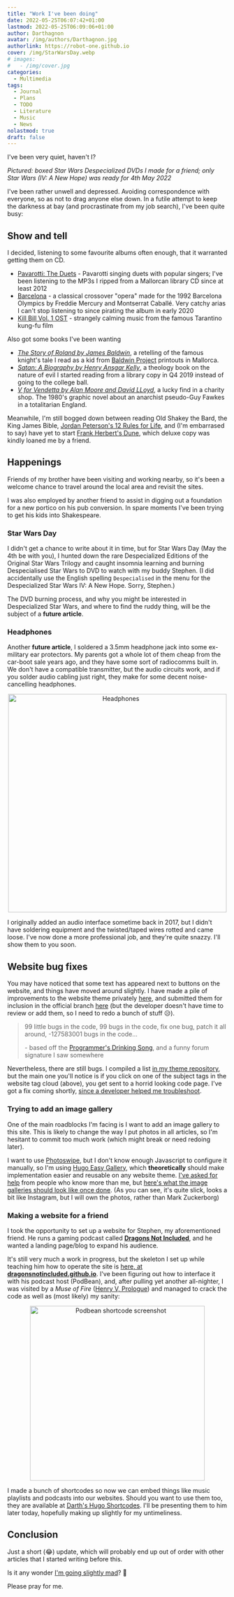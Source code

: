 ```yaml
---
title: "Work I've been doing"
date: 2022-05-25T06:07:42+01:00
lastmod: 2022-05-25T06:09:06+01:00
author: Darthagnon
avatar: /img/authors/Darthagnon.jpg
authorlink: https://robot-one.github.io
cover: /img/StarWarsDay.webp
# images:
#   - /img/cover.jpg
categories:
  - Multimedia
tags:
  - Journal
  - Plans
  - TODO
  - Literature
  - Music
  - News
nolastmod: true
draft: false
---
```


I've been very quiet, haven't I? 

*Pictured: boxed Star Wars Despecialized DVDs I made for a friend; only Star Wars (IV: A New Hope) was ready for 4th May 2022*

<!--more-->

I've been rather unwell and depressed. Avoiding correspondence with everyone, so as not to drag anyone else down. In a futile attempt to keep the darkness at bay (and procrastinate from my job search), I've been quite busy: 

## Show and tell
I decided, listening to some favourite albums often enough, that it warranted getting them on CD. 
- [Pavarotti: The Duets](https://www.deezer.com/en/album/219137) - Pavarotti singing duets with popular singers; I've been listening to the MP3s I ripped from a Mallorcan library CD since at least 2012
- [Barcelona](https://www.deezer.com/en/album/5507071) - a classical crossover "opera" made for the 1992 Barcelona Olympics by Freddie Mercury and Montserrat Caballé. Very catchy arias I can't stop listening to since pirating the album in early 2020
- [Kill Bill Vol. 1 OST](https://www.deezer.com/en/album/298695) - strangely calming music from the famous Tarantino kung-fu film

Also got some books I've been wanting
- [*The Story of Roland by James Baldwin*](http://www.gatewaytotheclassics.com/browse/display.php?author=baldwin&book=roland&story=_contents), a retelling of the famous knight's tale I read as a kid from [Baldwin Project](https://www.mainlesson.com/) printouts in Mallorca.
- [*Satan: A Biography by Henry Ansgar Kelly*](https://www.goodreads.com/book/show/1211873), a theology book on the nature of evil I started reading from a library copy in Q4 2019 instead of going to the college ball.
- [*V for Vendetta by Alan Moore and David LLoyd*](https://en.wikipedia.org/wiki/V_for_Vendetta), a lucky find in a charity shop. The 1980's graphic novel about an anarchist pseudo-Guy Fawkes in a totalitarian England.

Meanwhile, I'm still bogged down between reading Old Shakey the Bard, the King James Bible, [Jordan Peterson's 12 Rules for Life](https://en.wikipedia.org/wiki/12_Rules_for_Life), and (I'm embarrased to say) have yet to start [Frank Herbert's Dune](https://en.wikipedia.org/wiki/Dune_(novel)), which deluxe copy was kindly loaned me by a friend.

## Happenings
Friends of my brother have been visiting and working nearby, so it's been a welcome chance to travel around the local area and revisit the sites. 

I was also employed by another friend to assist in digging out a foundation for a new portico on his pub conversion. In spare moments I've been trying to get his kids into Shakespeare.

### Star Wars Day
I didn't get a chance to write about it in time, but for Star Wars Day (May the 4th be with you), I hunted down the rare Despecialized Editions of the Original Star Wars Trilogy and caught insomnia learning and burning Despecialised Star Wars to DVD to watch with my buddy Stephen. (I did accidentally use the English spelling `Despecialised` in the menu for the Despecialized Star Wars IV: A New Hope. Sorry, Stephen.) 

The DVD burning process, and why you might be interested in Despecialized Star Wars, and where to find the ruddy thing, will be the subject of a **future article**.

### Headphones
Another **future article**, I soldered a 3.5mm headphone jack into some ex-military ear protectors. My parents got a whole lot of them cheap from the car-boot sale years ago, and they have some sort of radiocomms built in. We don't have a compatible transmitter, but the audio circuits work, and if you solder audio cabling just right, they make for some decent noise-cancelling headphones. 

<p style="text-align:center;"><img src="/img/headphones/headphones-1.webp" height="500" alt="Headphones"></img></p>

I originally added an audio interface sometime back in 2017, but I didn't have soldering equipment and the twisted/taped wires rotted and came loose. I've now done a more professional job, and they're quite snazzy. I'll show them to you soon. 

## Website bug fixes
You may have noticed that some text has appeared next to buttons on the website, and things have moved around slightly. I have made a pile of improvements to the website theme privately [here](https://github.com/Darthagnon/hugo-theme-dream), and submitted them for inclusion in the official branch [here](https://github.com/g1eny0ung/hugo-theme-dream/pull/247) (but the developer doesn't have time to review or add them, so I need to redo a bunch of stuff 😥).

> 99 little bugs in the code,
> 99 bugs in the code,
> fix one bug, patch it all around,
> -127583001 bugs in the code...
> 
> \- based off the [Programmer's Drinking Song](https://cs.ccsu.edu/~pelletie/local/humor/computers/programming/Programmer-s-drinking-song.html), and a funny forum signature I saw somewhere 

Nevertheless, there are still bugs. I compiled a list [in my theme repository](https://github.com/Darthagnon/hugo-theme-dream/blob/production/docs/compatibility%26known-issues.md), but the main one you'll notice is if you click on one of the subject tags in the website tag cloud (above), you get sent to a horrid looking code page. I've got a fix coming shortly, [since a developer helped me troubleshoot](https://discourse.gohugo.io/t/site-tags-rendering-as-xml-not-html/38650/4).

### Trying to add an image gallery
One of the main roadblocks I'm facing is I want to add an image gallery to this site. This is likely to change the way I put photos in all articles, so I'm hesitant to commit too much work (which might break or need redoing later).

I want to use [Photoswipe](https://photoswipe.com/), but I don't know enough Javascript to configure it manually, so I'm using [Hugo Easy Gallery](https://github.com/Darthagnon/hugo-easy-gallery), which **theoretically** should make implementation easier and reusable on any website theme. [I've asked for help](https://github.com/CaiJimmy/hugo-theme-stack/discussions/605) from people who know more than me, but [here's what the image galleries should look like once done](https://www.liwen.id.au/heg/#gallery-usage). (As you can see, it's quite slick, looks a bit like Instagram, but I will own the photos, rather than Mark Zuckerborg)

### Making a website for a friend

I took the opportunity to set up a website for Stephen, my aforementioned friend. He runs a gaming podcast called [**Dragons Not Included**](https://dragonsnotincluded.podbean.com/), and he wanted a landing page/blog to expand his audience. 

It's still very much a work in progress, but the skeleton I set up while teaching him how to operate the site is [here, at **dragonsnotincluded.github.io**](https://dragonsnotincluded.github.io/). I've been figuring out how to interface it with his podcast host (PodBean), and, after pulling yet another all-nighter, I was visited by a *Muse of Fire* ([Henry V, Prologue](http://shakespeare.mit.edu/henryv/henryv.1.0.html)) and managed to crack the code as well as (most likely) my sanity:

<p style="text-align:center;"><img src="/img/StephenPodbeanCode.png" height="400" alt="Podbean shortcode screenshot"></img></p>

I made a bunch of shortcodes so now we can embed things like music playlists and podcasts into our websites. Should you want to use them too, they are available at [Darth's Hugo Shortcodes](https://github.com/Darthagnon/darths-hugo-shortcodes). I'll be presenting them to him later today, hopefully making up slightly for my untimeliness.


## Conclusion
Just a short (😂) update, which will probably end up out of order with other articles that I started writing before this.

Is it any wonder [I'm going slightly mad](https://www.deezer.com/en/track/7868658)? 🤪 

Please pray for me.
